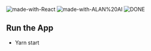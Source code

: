 ![made-with-React](https://img.shields.io/badge/Made%20with-REACT-1f425f.svg)
![made-with-ALAN%20AI](https://img.shields.io/badge/Made%20with-ALAN%A20I-1f425f.svg)
![DONE](https://img.shields.io/badge/PROJECT-DONE-SUCCESS)



## Run the App 

- Yarn start



